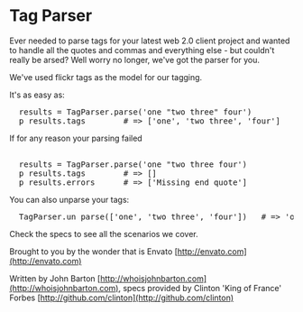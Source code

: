 Tag Parser
===

Ever needed to parse tags for your latest web 2.0 client project and wanted to handle all the quotes and commas and everything else - but couldn't really be arsed? Well worry no longer, we've got the parser for you.

We've used flickr tags as the model for our tagging.

It's as easy as:
<pre>
  results = TagParser.parse('one "two three" four')
  p results.tags        # => ['one', 'two three', 'four']
</pre>

If for any reason your parsing failed

<pre>  
  results = TagParser.parse('one "two three four')
  p results.tags        # => []
  p results.errors      # => ['Missing end quote']
</pre>

You can also unparse your tags:

<pre>
  TagParser.un_parse(['one', 'two three', 'four'])   # => 'one "two three" four'
</pre>

Check the specs to see all the scenarios we cover.

Brought to you by the wonder that is Envato [http://envato.com](http://envato.com)

Written by John Barton [http://whoisjohnbarton.com](http://whoisjohnbarton.com), specs provided by Clinton 'King of France' Forbes [http://github.com/clinton](http://github.com/clinton)